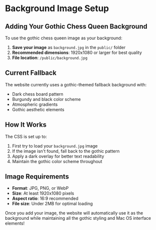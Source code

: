 # Background Image Setup

## Adding Your Gothic Chess Queen Background

To use the gothic chess queen image as your background:

1. **Save your image** as `background.jpg` in the `public/` folder
2. **Recommended dimensions**: 1920x1080 or larger for best quality
3. **File location**: `/public/background.jpg`

## Current Fallback

The website currently uses a gothic-themed fallback background with:
- Dark chess board pattern
- Burgundy and black color scheme
- Atmospheric gradients
- Gothic aesthetic elements

## How It Works

The CSS is set up to:
1. First try to load your `background.jpg` image
2. If the image isn't found, fall back to the gothic pattern
3. Apply a dark overlay for better text readability
4. Maintain the gothic color scheme throughout

## Image Requirements

- **Format**: JPG, PNG, or WebP
- **Size**: At least 1920x1080 pixels
- **Aspect ratio**: 16:9 recommended
- **File size**: Under 2MB for optimal loading

Once you add your image, the website will automatically use it as the background while maintaining all the gothic styling and Mac OS interface elements!
